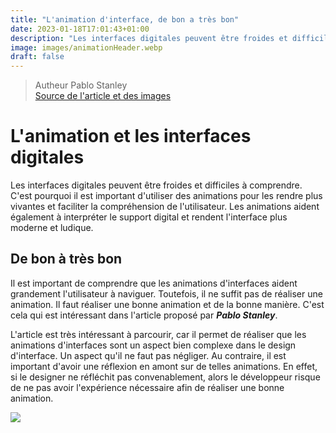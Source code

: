 ```yaml
---
title: "L'animation d'interface, de bon a très bon"
date: 2023-01-18T17:01:43+01:00
description: "Les interfaces digitales peuvent être froides et difficiles à comprendre. C'est pourquoi il est important d'utiliser des animations pour les rendre plus vivantes et faciliter la compréhension de l'utilisateur. Les animations aident également à interpréter le support digital et rendent l'interface plus moderne et ludique."
image: images/animationHeader.webp
draft: false
---
```


> Autheur Pablo Stanley <br> [Source de l'article et des images](https://uxdesign.cc/good-to-great-ui-animation-tips-7850805c12e5)

# L'animation et les interfaces digitales

Les interfaces digitales peuvent être froides et difficiles à comprendre. C'est pourquoi il est important d'utiliser des animations pour les rendre plus vivantes et faciliter la compréhension de l'utilisateur. Les animations aident également à interpréter le support digital et rendent l'interface plus moderne et ludique.

## De bon à très bon

Il est important de comprendre que les animations d'interfaces aident grandement l'utilisateur à naviguer. Toutefois, il ne suffit pas de réaliser une animation. Il faut réaliser une bonne animation et de la bonne manière. C'est cela qui est intéressant dans l'article proposé par **_Pablo Stanley_**.

L'article est très intéressant à parcourir, car il permet de réaliser que les animations d'interfaces sont un aspect bien complexe dans le design d'interface. Un aspect qu'il ne faut pas négliger. Au contraire, il est important d'avoir une réflexion en amont sur de telles animations. En effet, si le designer ne réfléchit pas convenablement, alors le développeur risque de ne pas avoir l'expérience nécessaire afin de réaliser une bonne animation.

<img src="/images/tabsSlide.gif">
